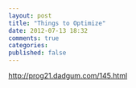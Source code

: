 ```yaml
---
layout: post
title: "Things to Optimize"
date: 2012-07-13 18:32
comments: true
categories: 
published: false
---
```

http://prog21.dadgum.com/145.html
